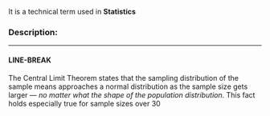 It is a technical term used in **Statistics**

### **Description:**

---

#### LINE-BREAK

The Central Limit Theorem states that the sampling distribution of the sample means approaches a normal distribution as the sample size gets larger — *no matter what the shape of the population distribution*. This fact holds especially true for sample sizes over 30